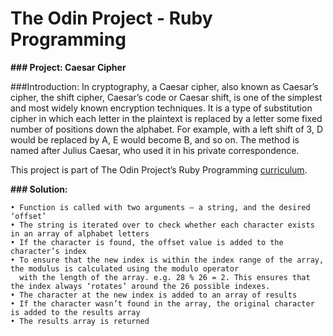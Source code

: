 # **The Odin Project - Ruby Programming**

**### Project: Caesar Cipher**

###Introduction:
In cryptography, a Caesar cipher, also known as Caesar’s cipher, the shift cipher, Caesar’s code or Caesar shift, is one of the simplest and most widely known encryption techniques. It is a type of substitution cipher in which each letter in the plaintext is replaced by a letter some fixed number of positions down the alphabet. For example, with a left shift of 3, D would be replaced by A, E would become B, and so on. The method is named after Julius Caesar, who used it in his private correspondence.

This project is part of The Odin Project’s Ruby Programming [curriculum](https://www.theodinproject.com/courses/ruby-programming/lessons/caesar-cipher?ref=lnav).

**### Solution:**

    • Function is called with two arguments – a string, and the desired ‘offset’
    • The string is iterated over to check whether each character exists in an array of alphabet letters
    • If the character is found, the offset value is added to the character’s index
    • To ensure that the new index is within the index range of the array, the modulus is calculated using the modulo operator
      with the length of the array. e.g. 28 % 26 = 2. This ensures that the index always ‘rotates’ around the 26 possible indexes.
    • The character at the new index is added to an array of results
    • If the character wasn’t found in the array, the original character is added to the results array
    • The results array is returned
